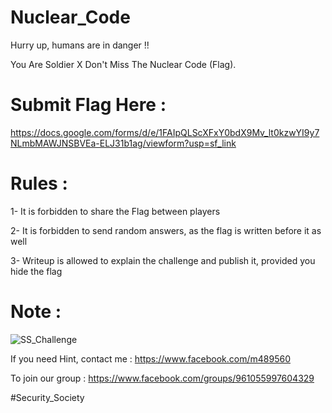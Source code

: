 # Nuclear_Code
Hurry up, humans are in danger !!

You Are Soldier X Don't Miss The Nuclear Code (Flag).

# Submit Flag Here :

https://docs.google.com/forms/d/e/1FAIpQLScXFxY0bdX9Mv_lt0kzwYI9y7NLmbMAWJNSBVEa-ELJ31b1ag/viewform?usp=sf_link

# Rules :
1- It is forbidden to share the Flag between players

2- It is forbidden to send random answers, as the flag is written before it as well

3- Writeup is allowed to explain the challenge and publish it, provided you hide the flag


# Note :

![SS_Challenge](https://user-images.githubusercontent.com/48302135/128716821-20a64d69-25c8-4b7a-9a09-c46c7a90184a.jpg)


If you need Hint, contact me : https://www.facebook.com/m489560

To join our group : https://www.facebook.com/groups/961055997604329

#Security_Society

